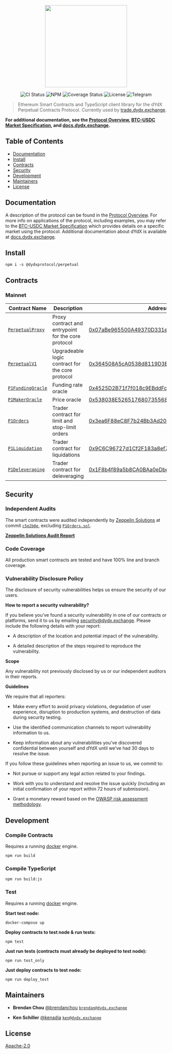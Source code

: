 <p align="center"><img src="https://s3.amazonaws.com/dydx-assets/logo_large_white.png" width="256" /></p>

<div align="center">
  <a href="https://circleci.com/gh/dydxprotocol/workflows/perpetual/tree/master" style="text-decoration:none;">
    <img src="https://img.shields.io/circleci/project/github/dydxprotocol/perpetual.svg" alt='CI Status' />
  </a>
  <a href='https://www.npmjs.com/package/@dydxprotocol/perpetual' style="text-decoration:none;">
    <img src='https://img.shields.io/npm/v/@dydxprotocol/perpetual.svg' alt='NPM' />
  </a>
  <a href='https://coveralls.io/github/dydxprotocol/perpetual' style="text-decoration:none;">
    <img src='https://coveralls.io/repos/github/dydxprotocol/perpetual/badge.svg?t=cPGDk7' alt='Coverage Status' />
  </a>
  <a href='https://github.com/dydxprotocol/perpetual/blob/master/LICENSE' style="text-decoration:none;">
    <img src='https://img.shields.io/github/license/dydxprotocol/protocol.svg?longCache=true' alt='License' />
  </a>
  <a href='https://t.me/joinchat/GBnMlBb9mQblQck2pThTgw' style="text-decoration:none;">
    <img src='https://img.shields.io/badge/chat-on%20telegram-9cf.svg?longCache=true' alt='Telegram' />
  </a>
</div>

> Ethereum Smart Contracts and TypeScript client library for the dYdX Perpetual Contracts Protocol. Currently used by [trade.dydx.exchange](https://trade.dydx.exchange).

**For additional documentation, see the [Protocol Overview](https://docs.google.com/document/d/1ceMNUTN1FmK6fYmtWz1qB6QGgSAIx6WpevODRmmV28k), [BTC–USDC Market Specification](https://docs.google.com/document/d/1tx84Ucfd5hYmhPicFgUJSbUvFT8cWayqt9p1QrgtKRU), and [docs.dydx.exchange](https://docs.dydx.exchange).**

## Table of Contents

 - [Documentation](#documentation)
 - [Install](#install)
 - [Contracts](#contracts)
 - [Security](#security)
 - [Development](#development)
 - [Maintainers](#maintainers)
 - [License](#license)

## Documentation

A description of the protocol can be found in the [Protocol Overview](https://docs.google.com/document/d/1ceMNUTN1FmK6fYmtWz1qB6QGgSAIx6WpevODRmmV28k). For more info on applications of the protocol, including examples, you may refer to the [BTC–USDC Market Specification](https://docs.google.com/document/d/1tx84Ucfd5hYmhPicFgUJSbUvFT8cWayqt9p1QrgtKRU) which provides details on a specific market using the protocol.
Additional documentation about dYdX is available at [docs.dydx.exchange](https://docs.dydx.exchange).

## Install

`npm i -s @dydxprotocol/perpetual`

## Contracts

### Mainnet

|Contract Name|Description|Address|
|---|---|---|
|[`PerpetualProxy`](contracts/protocol/v1/PerpetualProxy.sol)|Proxy contract and entrypoint for the core protocol|[0x07aBe965500A49370D331eCD613c7AC47dD6e547](https://etherscan.io/address/0x07aBe965500A49370D331eCD613c7AC47dD6e547)|
|[`PerpetualV1`](contracts/protocol/v1/PerpetualV1.sol)|Upgradeable logic contract for the core protocol|[0x364508A5cA0538d8119D3BF40A284635686C98c4](https://etherscan.io/address/0x364508A5cA0538d8119D3BF40A284635686C98c4)|
|[`P1FundingOracle`](contracts/protocol/v1/P1FundingOracle.sol)|Funding rate oracle|[0x4525D2B71f7f018c9EBddFcD336852A85404e75B](https://etherscan.io/address/0x4525D2B71f7f018c9EBddFcD336852A85404e75B)|
|[`P1MakerOracle`](contracts/protocol/v1/P1MakerOracle.sol)|Price oracle|[0x538038E526517680735568f9C5342c6E68bbDA12](https://etherscan.io/address/0x538038E526517680735568f9C5342c6E68bbDA12)|
|[`P1Orders`](contracts/protocol/v1/P1Orders.sol)|Trader contract for limit and stop-limit orders|[0x3ea6F88eC8F7b24Bb3Ad206fa80124210e8e28F3](https://etherscan.io/address/0x3ea6F88eC8F7b24Bb3Ad206fa80124210e8e28F3)|
|[`P1Liquidation`](contracts/protocol/v1/P1Liquidation.sol)|Trader contract for liquidations|[0x9C6C96727d1Cf2F183a8ef77E274621F26D728f8](https://etherscan.io/address/0x9C6C96727d1Cf2F183a8ef77E274621F26D728f8)|
|[`P1Deleveraging`](contracts/protocol/v1/P1Deleveraging.sol)|Trader contract for deleveraging|[0x1F8b4f89a5b8CA0BAa0eDbd0d928DD68B3357280](https://etherscan.io/address/0x1F8b4f89a5b8CA0BAa0eDbd0d928DD68B3357280)|

## Security

### Independent Audits

The smart contracts were audited independently by
[Zeppelin Solutions](https://zeppelin.solutions/) at commit [`c5e2b0e`](https://github.com/dydxprotocol/perpetual/tree/c5e2b0e58aaf532d2c8b1f658d1df2f6a3385318/contracts), excluding [`P1Orders.sol`](contracts/protocol/v1/P1Orders.sol).

**[Zeppelin Solutions Audit Report](https://blog.openzeppelin.com/dydx-perpetual-audit/)**

### Code Coverage

All production smart contracts are tested and have 100% line and branch coverage.

### Vulnerability Disclosure Policy

The disclosure of security vulnerabilities helps us ensure the security of our users.

**How to report a security vulnerability?**

If you believe you’ve found a security vulnerability in one of our contracts or platforms,
send it to us by emailing [security@dydx.exchange](mailto:security@dydx.exchange).
Please include the following details with your report:

* A description of the location and potential impact of the vulnerability.

* A detailed description of the steps required to reproduce the vulnerability.

**Scope**

Any vulnerability not previously disclosed by us or our independent auditors in their reports.

**Guidelines**

We require that all reporters:

* Make every effort to avoid privacy violations, degradation of user experience,
disruption to production systems, and destruction of data during security testing.

* Use the identified communication channels to report vulnerability information to us.

* Keep information about any vulnerabilities you’ve discovered confidential between yourself and
dYdX until we’ve had 30 days to resolve the issue.

If you follow these guidelines when reporting an issue to us, we commit to:

* Not pursue or support any legal action related to your findings.

* Work with you to understand and resolve the issue quickly
(including an initial confirmation of your report within 72 hours of submission).

* Grant a monetary reward based on the [OWASP risk assessment methodology](https://medium.com/dydxderivatives/announcing-bug-bounties-for-the-dydx-margin-trading-protocol-d0c817d1cda4).


## Development

### Compile Contracts

Requires a running [docker](https://docker.com) engine.

`npm run build`

### Compile TypeScript

`npm run build:js`

### Test

Requires a running [docker](https://docker.com) engine.

**Start test node:**

`docker-compose up`

**Deploy contracts to test node & run tests:**

`npm test`

**Just run tests (contracts must already be deployed to test node):**

`npm run test_only`

**Just deploy contracts to test node:**

`npm run deploy_test`

## Maintainers

 - **Brendan Chou**
 [@brendanchou](https://github.com/BrendanChou)
 [`brendan@dydx.exchange`](mailto:brendan@dydx.exchange)

 - **Ken Schiller**
 [@kenadia](https://github.com/Kenadia)
 [`ken@dydx.exchange`](mailto:ken@dydx.exchange)

## License

[Apache-2.0](./blob/master/LICENSE)
